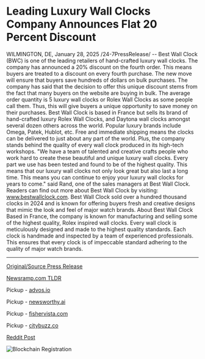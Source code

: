 # Leading Luxury Wall Clocks Company Announces Flat 20 Percent Discount

WILMINGTON, DE, January 28, 2025 /24-7PressRelease/ -- Best Wall Clock (BWC) is one of the leading retailers of hand-crafted luxury wall clocks. The company has announced a 20% discount on the fourth order. This means buyers are treated to a discount on every fourth purchase. The new move will ensure that buyers save hundreds of dollars on bulk purchases.   The company has said that the decision to offer this unique discount stems from the fact that many buyers on the website are buying in bulk. The average order quantity is 5 luxury wall clocks or Rolex Wall Clocks as some people call them. Thus, this will give buyers a unique opportunity to save money on their purchases.   Best Wall Clock is based in France but sells its brand of hand-crafted luxury Rolex Wall Clocks, and Daytona wall clocks amongst several dozen others across the world. Popular luxury brands include Omega, Patek, Hublot, etc. Free and immediate shipping means the clocks can be delivered to just about any part of the world. Plus, the company stands behind the quality of every wall clock produced in its high-tech workshops.   "We have a team of talented and creative crafts people who work hard to create these beautiful and unique luxury wall clocks. Every part we use has been tested and found to be of the highest quality. This means that our luxury wall clocks not only look great but also last a long time. This means you can continue to enjoy your luxury wall clocks for years to come." said Rand, one of the sales managers at Best Wall Clock. Readers can find out more about Best Wall Clock by visiting: www.bestwallclock.com.   Best Wall Clock sold over a hundred thousand clocks in 2024 and is known for offering buyers fresh and creative designs that mimic the look and feel of major watch brands.  About Best Wall Clock  Based in France, the company is known for manufacturing and selling some of the highest quality, Rolex inspired wall clocks. Every wall clock is meticulously designed and made to the highest quality standards. Each clock is handmade and inspected by a team of experienced professionals. This ensures that every clock is of impeccable standard adhering to the quality of major watch brands. 

---

[Original/Source Press Release](https://www.24-7pressrelease.com/press-release/519174/leading-luxury-wall-clocks-company-announces-flat-20-percent-discount)
                    

[Newsramp.com TLDR](https://newsramp.com/curated-news/best-wall-clock-offers-20-discount-on-every-fourth-purchase-of-luxury-wall-clocks/141cbd35ec8a9b344cd70c2c045d68f0) 


Pickup - [advos.io](https://advos.io/en/luxury-wall-clock-retailer-offers-innovative-bulk-purchase-discount-strategy/202510400)

Pickup - [newsworthy.ai](https://newsworthy.ai/curated/luxury-wall-clock-retailer-offers-innovative-bulk-purchase-discount-strategy/202510400)

Pickup - [fishervista.com](https://fishervista.com/en/luxury-wall-clock-retailer-offers-innovative-bulk-purchase-discount-strategy/202510400)

Pickup - [citybuzz.co](https://citybuzz.co/luxury-wall-clock-retailer-offers-unique-20-bulk-purchase-discount)
 



[Reddit Post](https://www.reddit.com/r/Lifestyle_Culture/comments/1ibwxn1/best_wall_clock_offers_20_discount_on_every/) 



![Blockchain Registration](https://cdn.newsramp.app/24-7PressRelease/qrcode/251/28/clubMQf8.webp)